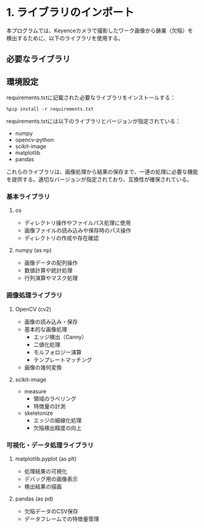 # 1. ライブラリのインポート

本プログラムでは、Keyenceカメラで撮影したワーク画像から鋳巣（欠陥）を検出するために、以下のライブラリを使用する。

## 必要なライブラリ

## 環境設定

requirements.txtに記載された必要なライブラリをインストールする：
```
%pip install -r requirements.txt
```

requirements.txtには以下のライブラリとバージョンが指定されている：
- numpy
- opencv-python
- scikit-image
- matplotlib
- pandas

これらのライブラリは、画像処理から結果の保存まで、一連の処理に必要な機能を提供する。適切なバージョンが指定されており、互換性が確保されている。

### 基本ライブラリ
1. os
   - ディレクトリ操作やファイルパス処理に使用
   - 画像ファイルの読み込みや保存時のパス操作
   - ディレクトリの作成や存在確認

2. numpy (as np)
   - 画像データの配列操作
   - 数値計算や統計処理
   - 行列演算やマスク処理

### 画像処理ライブラリ
1. OpenCV (cv2)
   - 画像の読み込み・保存
   - 基本的な画像処理
     - エッジ検出（Canny）
     - 二値化処理
     - モルフォロジー演算
     - テンプレートマッチング
   - 画像の幾何変換

2. scikit-image
   - measure
     - 領域のラベリング
     - 特徴量の計測
   - skeletonize
     - エッジの細線化処理
     - 欠陥検出精度の向上

### 可視化・データ処理ライブラリ
1. matplotlib.pyplot (as plt)
   - 処理結果の可視化
   - デバッグ用の画像表示
   - 検出結果の描画

2. pandas (as pd)
   - 欠陥データのCSV保存
   - データフレームでの特徴量管理

